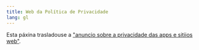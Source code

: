 ```yaml
---
title: Web da Política de Privacidade
lang: gl
---
```


Esta páxina trasladouse a  ["anuncio sobre a privacidade das apps e sitiios web"](gdpr).

